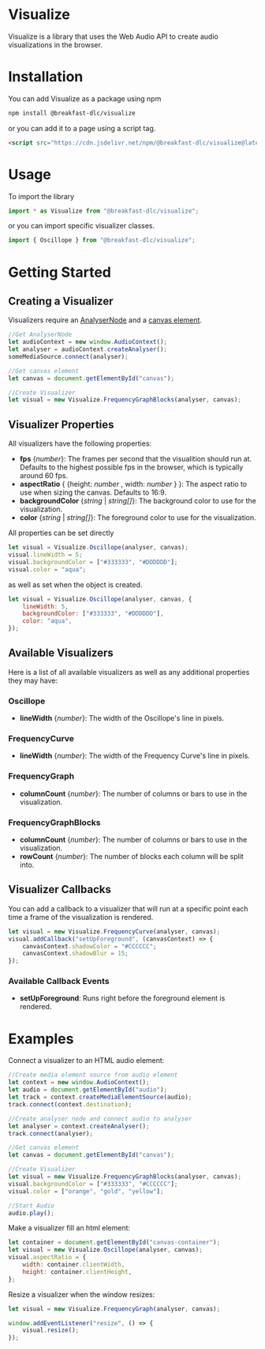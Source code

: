 # Visualize

Visualize is a library that uses the Web Audio API to create audio visualizations in the browser.

# Installation

You can add Visualize as a package using npm

```bash
npm install @breakfast-dlc/visualize
```

or you can add it to a page using a script tag.

```html
<script src="https://cdn.jsdelivr.net/npm/@breakfast-dlc/visualize@latest/dist/index.js"></script>
```

# Usage

To import the library

```javascript
import * as Visualize from "@breakfast-dlc/visualize";
```

or you can import specific visualizer classes.

```javascript
import { Oscillope } from "@breakfast-dlc/visualize";
```

# Getting Started

## Creating a Visualizer

Visualizers require an [AnalyserNode](https://developer.mozilla.org/en-US/docs/Web/API/AnalyserNode) and a [canvas element](https://developer.mozilla.org/en-US/docs/Web/API/HTMLCanvasElement).

```javascript
//Get AnalyserNode
let audioContext = new window.AudioContext();
let analyser = audioContext.createAnalyser();
someMediaSource.connect(analyser);

//Get canvas element
let canvas = document.getElementById("canvas");

//Create Visualizer
let visual = new Visualize.FrequencyGraphBlocks(analyser, canvas);
```

## Visualizer Properties

All visualizers have the following properties:

-   **fps** {_number_}: The frames per second that the visualition should run at. Defaults to the highest possible fps in the browser, which
    is typically around 60 fps.
-   **aspectRatio** { {height: _number_ , width: _number_ } }: The aspect ratio to use when sizing the canvas. Defaults to 16:9.
-   **backgroundColor** {_string_ | _string[]_}: The background color to use for the visualization.
-   **color** {_string_ | _string[]_}: The foreground color to use for the visualization.

All properties can be set directly

```javascript
let visual = Visualize.Oscillope(analyser, canvas);
visual.lineWidth = 5;
visual.backgroundColor = ["#333333", "#DDDDDD"];
visual.color = "aqua";
```

as well as set when the object is created.

```javascript
let visual = Visualize.Oscillope(analyser, canvas, {
    lineWidth: 5,
    backgroundColor: ["#333333", "#DDDDDD"],
    color: "aqua",
});
```

## Available Visualizers

Here is a list of all available visualizers as well as any additional properties they may have:

### Oscillope

-   **lineWidth** {_number_}: The width of the Oscillope's line in pixels.

### FrequencyCurve

-   **lineWidth** {_number_}: The width of the Frequency Curve's line in pixels.

### FrequencyGraph

-   **columnCount** {_number_}: The number of columns or bars to use in the visualization.

### FrequencyGraphBlocks

-   **columnCount** {_number_}: The number of columns or bars to use in the visualization.
-   **rowCount** {_number_}: The number of blocks each column will be split into.

## Visualizer Callbacks

You can add a callback to a visualizer that will run at a specific point each time a frame of the visualization is rendered.

```javascript
let visual = new Visualize.FrequencyCurve(analyser, canvas);
visual.addCallback("setUpForeground", (canvasContext) => {
    canvasContext.shadowColor = "#CCCCCC";
    canvasContext.shadowBlur = 15;
});
```

### Available Callback Events

-   **setUpForeground**: Runs right before the foreground element is rendered.

# Examples

Connect a visualizer to an HTML audio element:

```javascript
//Create media element source from audio element
let context = new window.AudioContext();
let audio = document.getElementById("audio");
let track = context.createMediaElementSource(audio);
track.connect(context.destination);

//Create analyser node and connect audio to analyser
let analyser = context.createAnalyser();
track.connect(analyser);

//Get canvas element
let canvas = document.getElementById("canvas");

//Create Visualizer
let visual = new Visualize.FrequencyGraphBlocks(analyser, canvas);
visual.backgroundColor = ["#333333", "#CCCCCC"];
visual.color = ["orange", "gold", "yellow"];

//Start Audio
audio.play();
```

Make a visualizer fill an html element:

```javascript
let container = document.getElementById("canvas-container");
let visual = new Visualize.Oscillope(analyser, canvas);
visual.aspectRatio = {
    width: container.clientWidth,
    height: container.clientHeight,
};
```

Resize a visualizer when the window resizes:

```javascript
let visual = new Visualize.FrequencyGraph(analyser, canvas);

window.addEventListener("resize", () => {
    visual.resize();
});
```
